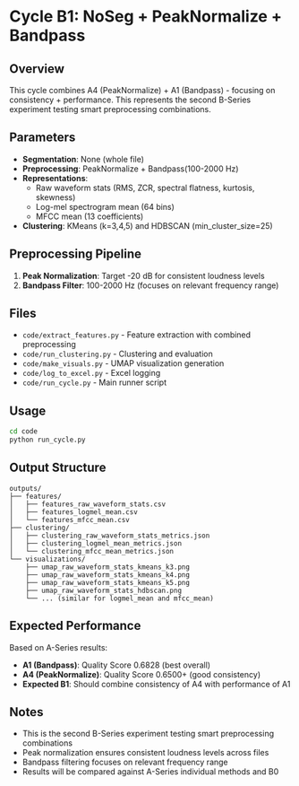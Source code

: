 # Cycle B1: NoSeg + PeakNormalize + Bandpass

## Overview
This cycle combines A4 (PeakNormalize) + A1 (Bandpass) - focusing on consistency + performance. This represents the second B-Series experiment testing smart preprocessing combinations.

## Parameters
- **Segmentation**: None (whole file)
- **Preprocessing**: PeakNormalize + Bandpass(100-2000 Hz)
- **Representations**: 
  - Raw waveform stats (RMS, ZCR, spectral flatness, kurtosis, skewness)
  - Log-mel spectrogram mean (64 bins)
  - MFCC mean (13 coefficients)
- **Clustering**: KMeans (k=3,4,5) and HDBSCAN (min_cluster_size=25)

## Preprocessing Pipeline
1. **Peak Normalization**: Target -20 dB for consistent loudness levels
2. **Bandpass Filter**: 100-2000 Hz (focuses on relevant frequency range)

## Files
- `code/extract_features.py` - Feature extraction with combined preprocessing
- `code/run_clustering.py` - Clustering and evaluation
- `code/make_visuals.py` - UMAP visualization generation
- `code/log_to_excel.py` - Excel logging
- `code/run_cycle.py` - Main runner script

## Usage
```bash
cd code
python run_cycle.py
```

## Output Structure
```
outputs/
├── features/
│   ├── features_raw_waveform_stats.csv
│   ├── features_logmel_mean.csv
│   └── features_mfcc_mean.csv
├── clustering/
│   ├── clustering_raw_waveform_stats_metrics.json
│   ├── clustering_logmel_mean_metrics.json
│   └── clustering_mfcc_mean_metrics.json
└── visualizations/
    ├── umap_raw_waveform_stats_kmeans_k3.png
    ├── umap_raw_waveform_stats_kmeans_k4.png
    ├── umap_raw_waveform_stats_kmeans_k5.png
    ├── umap_raw_waveform_stats_hdbscan.png
    └── ... (similar for logmel_mean and mfcc_mean)
```

## Expected Performance
Based on A-Series results:
- **A1 (Bandpass)**: Quality Score 0.6828 (best overall)
- **A4 (PeakNormalize)**: Quality Score 0.6500+ (good consistency)
- **Expected B1**: Should combine consistency of A4 with performance of A1

## Notes
- This is the second B-Series experiment testing smart preprocessing combinations
- Peak normalization ensures consistent loudness levels across files
- Bandpass filtering focuses on relevant frequency range
- Results will be compared against A-Series individual methods and B0
